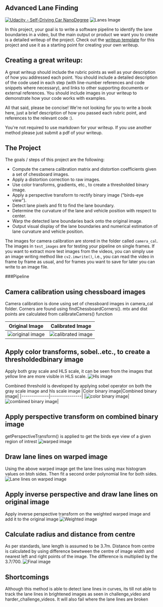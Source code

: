 ## Advanced Lane Finding
[![Udacity - Self-Driving Car NanoDegree](https://s3.amazonaws.com/udacity-sdc/github/shield-carnd.svg)](http://www.udacity.com/drive)
![Lanes Image](./output_images/finalimage.jpg)

In this project, your goal is to write a software pipeline to identify the lane boundaries in a video, but the main output or product we want you to create is a detailed writeup of the project.  Check out the [writeup template](https://github.com/udacity/CarND-Advanced-Lane-Lines/blob/master/writeup_template.md) for this project and use it as a starting point for creating your own writeup.  

Creating a great writeup:
---
A great writeup should include the rubric points as well as your description of how you addressed each point.  You should include a detailed description of the code used in each step (with line-number references and code snippets where necessary), and links to other supporting documents or external references.  You should include images in your writeup to demonstrate how your code works with examples.  

All that said, please be concise!  We're not looking for you to write a book here, just a brief description of how you passed each rubric point, and references to the relevant code :). 

You're not required to use markdown for your writeup.  If you use another method please just submit a pdf of your writeup.

The Project
---

The goals / steps of this project are the following:

* Compute the camera calibration matrix and distortion coefficients given a set of chessboard images.
* Apply a distortion correction to raw images.
* Use color transforms, gradients, etc., to create a thresholded binary image.
* Apply a perspective transform to rectify binary image ("birds-eye view").
* Detect lane pixels and fit to find the lane boundary.
* Determine the curvature of the lane and vehicle position with respect to center.
* Warp the detected lane boundaries back onto the original image.
* Output visual display of the lane boundaries and numerical estimation of lane curvature and vehicle position.

The images for camera calibration are stored in the folder called `camera_cal`.  The images in `test_images` are for testing your pipeline on single frames.  If you want to extract more test images from the videos, you can simply use an image writing method like `cv2.imwrite()`, i.e., you can read the video in frame by frame as usual, and for frames you want to save for later you can write to an image file.  

###Pipeline

Camera calibration using chessboard images
---

Camera calibration is done using set of chessboard images in camera_cal folder. Corners are found using findChessboardCorners(). mtx and dist points are calculated from calibrateCamers() function

|Original Image|Calibrated Image|
|--------------|----------------|
|![original image](./camera_cal/calibration14.jpg)|![calibrated image](./output_images/cameracalibration/camcal_14.jpg)|

Apply color transforms, sobel..etc., to create a thresholdedbinary image
---

Apply both gray scale and HLS scale, it can be seen from the images that yellow line are more visible in HLS scale.
![Hls image](./output_images/hlsscale.jpg)

Combined threshold is developed by applying sobel operator on both the gray scale image and hls scale image
|Color binary image|Combined binary image|
|--------------|----------------|
|![color binary image](./output_images/color_binary.jpg)|![combined binary image](./output_images/combined_binary.jpg)|

Apply perspective transform on combined binary image
---
getPerspectiveTransform() is applied to get the birds eye view of a given region of intrest
![warped image](./output_images/warped_image.jpg)

Draw lane lines on warped image
---
Using the above warped image get the lane lines using max histogram values on btoh sides. Then fit a second order polynomial line for both sides.
![Lane lines on warped image](./output_images/fittedpolynomialimage.jpg)

Apply inverse perspective and draw lane lines on original image
---
Apply inverse perspective transform on the weighted warped image  and add it to the original image
![Weighted image](./output_images/weightedimage.jpg)

Calculate radius and distance from centre
---
As per standards, lane length is assumed to be 3.7m. Distance from centre is calculated by using difference bewtween the centre of image width and nearest left and right points of the image. The difference is multiplied by the 3.7/700.
![Final image](./output_images/finalimage.jpg)

Shortcomings
---
Although this method is able to detect lane lines in curves, its till not able to track the lane lines in brightened images as seen in challenge_video and harder_challenge_videos. It will also fail where the lane lines are broken 
